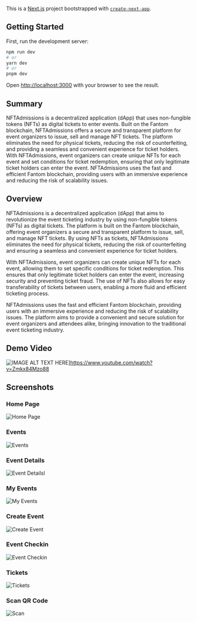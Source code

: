 This is a [Next.js](https://nextjs.org/) project bootstrapped with [`create-next-app`](https://github.com/vercel/next.js/tree/canary/packages/create-next-app).

## Getting Started

First, run the development server:

```bash
npm run dev
# or
yarn dev
# or
pnpm dev
```

Open [http://localhost:3000](http://localhost:3000) with your browser to see the result.

## Summary

NFTAdmissions is a decentralized application (dApp) that uses non-fungible tokens (NFTs) as digital tickets to enter events. Built on the Fantom blockchain, NFTAdmissions offers a secure and transparent platform for event organizers to issue, sell and manage NFT tickets. The platform eliminates the need for physical tickets, reducing the risk of counterfeiting, and providing a seamless and convenient experience for ticket holders. With NFTAdmissions, event organizers can create unique NFTs for each event and set conditions for ticket redemption, ensuring that only legitimate ticket holders can enter the event. NFTAdmissions uses the fast and efficient Fantom blockchain, providing users with an immersive experience and reducing the risk of scalability issues.

## Overview

NFTAdmissions is a decentralized application (dApp) that aims to revolutionize the event ticketing industry by using non-fungible tokens (NFTs) as digital tickets. The platform is built on the Fantom blockchain, offering event organizers a secure and transparent platform to issue, sell, and manage NFT tickets. By using NFTs as tickets, NFTAdmissions eliminates the need for physical tickets, reducing the risk of counterfeiting and ensuring a seamless and convenient experience for ticket holders.

With NFTAdmissions, event organizers can create unique NFTs for each event, allowing them to set specific conditions for ticket redemption. This ensures that only legitimate ticket holders can enter the event, increasing security and preventing ticket fraud. The use of NFTs also allows for easy transferability of tickets between users, enabling a more fluid and efficient ticketing process.

NFTAdmissions uses the fast and efficient Fantom blockchain, providing users with an immersive experience and reducing the risk of scalability issues. The platform aims to provide a convenient and secure solution for event organizers and attendees alike, bringing innovation to the traditional event ticketing industry.

## Demo Video

![IMAGE ALT TEXT HERE](https://github.com/dominichackett/nftadmissions/blob/main/images/home.png)]https://www.youtube.com/watch?v=Zmkx84Mzo88

## Screenshots

### Home Page
![Home Page](https://github.com/dominichackett/nftadmissions/blob/main/images/home.png)


### Events
![Events](https://github.com/dominichackett/nftadmissions/blob/main/images/events.png)


### Event Details
![Event Detailsl](https://github.com/dominichackett/nftadmissions/blob/main/images/eventdetails.png)

### My Events
![My Events](https://github.com/dominichackett/nftadmissions/blob/main/images/myevents.png)

### Create Event
![Create Event](https://github.com/dominichackett/nftadmissions/blob/main/images/createevent.png)

### Event Checkin
![Event Checkin](https://github.com/dominichackett/nftadmissions/blob/main/images/eventcheckin.png)

### Tickets
![Tickets](https://github.com/dominichackett/nftadmissions/blob/main/images/tickets.png)

### Scan QR Code 
![Scan](https://github.com/dominichackett/nftadmissions/blob/main/images/scan.png)








